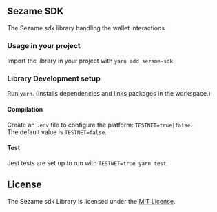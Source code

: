 ## Sezame SDK
The Sezame sdk library handling the wallet interactions

### Usage in your project
Import the library in your project with `yarn add sezame-sdk`

### Library Development setup
Run `yarn`. (Installs dependencies and links packages in the workspace.)

#### Compilation
Create an `.env` file to configure the platform: `TESTNET=true|false`.  
The default value is `TESTNET=false`.

#### Test
Jest tests are set up to run with `TESTNET=true yarn test`. 

## License

The Sezame sdk Library is licensed under the [MIT License](LICENSE).

